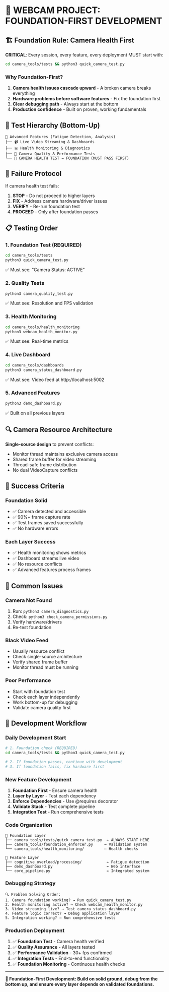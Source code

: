 # 🎯 WEBCAM PROJECT: FOUNDATION-FIRST DEVELOPMENT

## 🏗️ Foundation Rule: Camera Health First

**CRITICAL**: Every session, every feature, every deployment MUST start with:

```bash
cd camera_tools/tests && python3 quick_camera_test.py
```

### Why Foundation-First?

1. **Camera health issues cascade upward** - A broken camera breaks everything
2. **Hardware problems before software features** - Fix the foundation first
3. **Clear debugging path** - Always start at the bottom
4. **Production confidence** - Built on proven, working fundamentals

## 🧪 Test Hierarchy (Bottom-Up)

```
🏢 Advanced Features (Fatigue Detection, Analysis)
├── 📹 Live Video Streaming & Dashboards  
├── 📊 Health Monitoring & Diagnostics
├── 🔧 Camera Quality & Performance Tests
└── 🎯 CAMERA HEALTH TEST ← FOUNDATION (MUST PASS FIRST)
```

## 🛑 Failure Protocol

If camera health test fails:
1. **STOP** - Do not proceed to higher layers
2. **FIX** - Address camera hardware/driver issues
3. **VERIFY** - Re-run foundation test
4. **PROCEED** - Only after foundation passes

## 📋 Testing Order

### 1. Foundation Test (REQUIRED)
```bash
cd camera_tools/tests
python3 quick_camera_test.py
```
✅ Must see: "Camera Status: ACTIVE"

### 2. Quality Tests
```bash
python3 camera_quality_test.py
```
✅ Must see: Resolution and FPS validation

### 3. Health Monitoring
```bash
cd camera_tools/health_monitoring
python3 webcam_health_monitor.py
```
✅ Must see: Real-time metrics

### 4. Live Dashboard
```bash
cd camera_tools/dashboards
python3 camera_status_dashboard.py
```
✅ Must see: Video feed at http://localhost:5002

### 5. Advanced Features
```bash
python3 demo_dashboard.py
```
✅ Built on all previous layers

## 🔍 Camera Resource Architecture

**Single-source design** to prevent conflicts:
- Monitor thread maintains exclusive camera access
- Shared frame buffer for video streaming
- Thread-safe frame distribution
- No dual VideoCapture conflicts

## 🎯 Success Criteria

### Foundation Solid
- ✅ Camera detected and accessible
- ✅ 90%+ frame capture rate
- ✅ Test frames saved successfully
- ✅ No hardware errors

### Each Layer Success
- ✅ Health monitoring shows metrics
- ✅ Dashboard streams live video
- ✅ No resource conflicts
- ✅ Advanced features process frames

## 🚨 Common Issues

### Camera Not Found
1. Run: `python3 camera_diagnostics.py`
2. Check: `python3 check_camera_permissions.py`
3. Verify hardware/drivers
4. Re-test foundation

### Black Video Feed
- Usually resource conflict
- Check single-source architecture
- Verify shared frame buffer
- Monitor thread must be running

### Poor Performance
- Start with foundation test
- Check each layer independently
- Work bottom-up for debugging
- Validate camera quality first

## 🔧 Development Workflow

### Daily Development Start
```bash
# 1. Foundation check (REQUIRED)
cd camera_tools/tests && python3 quick_camera_test.py

# 2. If foundation passes, continue with development
# 3. If foundation fails, fix hardware first
```

### New Feature Development
1. **Foundation First** - Ensure camera health
2. **Layer by Layer** - Test each dependency 
3. **Enforce Dependencies** - Use @requires decorator
4. **Validate Stack** - Test complete pipeline
5. **Integration Test** - Run comprehensive tests

### Code Organization
```
📁 Foundation Layer
├── camera_tools/tests/quick_camera_test.py  ← ALWAYS START HERE
├── camera_tools/foundation_enforcer.py     ← Validation system
└── camera_tools/health_monitoring/         ← Health checks

📁 Feature Layer  
├── cognitive_overload/processing/           ← Fatigue detection
├── demo_dashboard.py                        ← Web interface
└── core_pipeline.py                         ← Integrated system
```

### Debugging Strategy
```
🔍 Problem Solving Order:
1. Camera foundation working? → Run quick_camera_test.py
2. Health monitoring active? → Check webcam_health_monitor.py  
3. Video streaming live? → Test camera_status_dashboard.py
4. Feature logic correct? → Debug application layer
5. Integration working? → Run comprehensive tests
```

### Production Deployment
1. ✅ **Foundation Test** - Camera health verified
2. ✅ **Quality Assurance** - All layers tested
3. ✅ **Performance Validation** - 30+ fps confirmed
4. ✅ **Integration Tests** - End-to-end functionality
5. ✅ **Foundation Monitoring** - Continuous health checks

---

**🎯 Foundation-First Development: Build on solid ground, debug from the bottom up, and ensure every layer depends on validated foundations.**